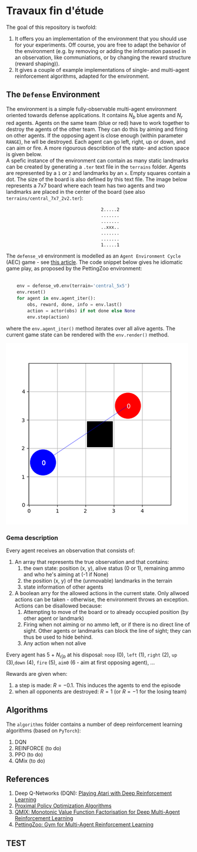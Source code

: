 # Travaux fin d'étude
The goal of this repository is twofold:
1. It offers you an implementation of the environment that you should use for your experiments. Off course, you are free to adapt the behavior of the environment (e.g. by removing or adding the information passed in an observation, like communiations, or by changing the reward structure (reward shaping)).
1. It gives a couple of example implementations of single- and multi-agent reinforcement algorithms, adapted for the environment.

## The `Defense` Environment
The environment is a simple fully-observable multi-agent environment oriented towards defense applications. It contains $N_b$ blue agents and $N_r$ red agents. Agents on the same team (blue or red) have to work together to destroy the agents of the other team. They can do this by aiming and firing on other agents. If the opposing agent is close enough (within parameter `RANGE`), he wll be destroyed. Each agent can go left, right, up or down, and can aim or fire. A more rigourous describtion of the state- and action space is given below.  
A spefic instance of the environment can contain as many static landmarks can be created by generating a `.ter` text file in the `terrains` folder. Agents are represented by a `1` or `2` and landmarks by an `x`. Empty squares contain a dot. The size of the board is also defined by this text file. The image below represents a 7x7 board where each team has two agents and two landmarks are placed in the center of the board (see also `terrains/central_7x7_2v2.ter`):
```
                                    2.....2
                                    .......
                                    .......
                                    ..xxx..
                                    .......
                                    .......
                                    1.....1
```
The `defense_v0` environment is modelled as an `Agent Environment Cycle` (AEC) game - see [this article](https://arxiv.org/abs/2009.14471). The code snippet below gives he idiomatic game play, as proposed by the PettingZoo environment:
```python

    env = defense_v0.env(terrain='central_5x5')
    env.reset()
    for agent in env.agent_iter():
        obs, reward, done, info = env.last()
        action = actor(obs) if not done else None
        env.step(action)

```
where the `env.agent_iter()` method iterates over all alive agents. The current game state can be rendered with the `env.render()` method.  

![redered board](img/board_example.png)


### Gema description
Every agent receives an observation that consists of:
1. An array that represents the true observation and that contains:
    1. the own state: position (x, y), alive status (0 or 1), remaining ammo and who he's aiming at (-1 if None)
    1. the position (x, y) of the (unmovable) landmarks in the terrain
    1. state information of other agents
1. A boolean arry for the allowed actions in the current state. Only allwoed actions can be taken - otherwise, the environment throws an exception. Actions can be disallowed because:
    1. Attempting to move of the board or to already occupied position (by other agent or landmark)
    1. Firing when not aiming or no ammo left, or if there is no direct line of sight. Other agents or landmarks can block the line of sight; they can thus be used to hide behind.
    1. Any action when not alive

Every agent has 5 + $N_{r|b}$ at his disposal: `noop` (0), `left` (1), `right` (2), `up` (3),`down` (4),  `fire` (5), `aim0` (6 - aim at first opposing agent), ...

Rewards are given when:
1. a step is made: $R=-0.1$. This induces the agents to end the episode
1. when all opponents are destroyed: $R=1$ (or $R=-1$ for the losing team)

## Algorithms
The `algorithms` folder contains a number of deep reinforcement learning algorithms (based on `PyTorch`):
1. DQN
1. REINFORCE (to do)
1. PPO (to do)
1. QMix (to do)

## References
1. Deep Q-Networks (DQN): [Playing Atari with Deep Reinforcement Learning](https://arxiv.org/abs/1312.5602v1)
1. [Proximal Policy Optimization Algorithms](https://arxiv.org/abs/1707.06347)
1. [QMIX: Monotonic Value Function Factorisation for Deep Multi-Agent Reinforcement Learning](https://arxiv.org/abs/1803.11485)
1. [PettingZoo: Gym for Multi-Agent Reinforcement Learning](https://arxiv.org/abs/2009.14471)

## TEST